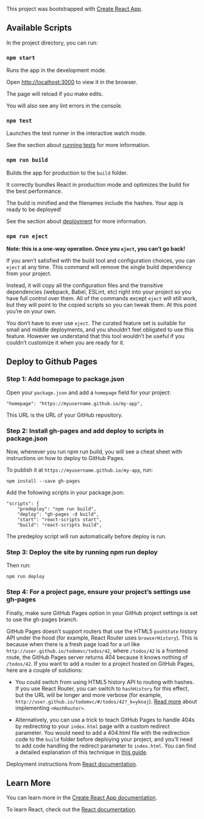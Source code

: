 This project was bootstrapped with [Create React App](https://github.com/facebook/create-react-app).

## Available Scripts

In the project directory, you can run:

### `npm start`

Runs the app in the development mode.

Open [http://localhost:3000](http://localhost:3000) to view it in the browser.

The page will reload if you make edits.

You will also see any lint errors in the console.

### `npm test`

Launches the test runner in the interactive watch mode.

See the section about [running tests](https://facebook.github.io/create-react-app/docs/running-tests) for more information.

### `npm run build`

Builds the app for production to the `build` folder.

It correctly bundles React in production mode and optimizes the build for the best performance.

The build is minified and the filenames include the hashes. Your app is ready to be deployed!

See the section about [deployment](https://facebook.github.io/create-react-app/docs/deployment) for more information.

### `npm run eject`

**Note: this is a one-way operation. Once you `eject`, you can’t go back!**

If you aren’t satisfied with the build tool and configuration choices, you can `eject` at any time. This command will remove the single build dependency from your project.

Instead, it will copy all the configuration files and the transitive dependencies (webpack, Babel, ESLint, etc) right into your project so you have full control over them. All of the commands except `eject` will still work, but they will point to the copied scripts so you can tweak them. At this point you’re on your own.

You don’t have to ever use `eject`. The curated feature set is suitable for small and middle deployments, and you shouldn’t feel obligated to use this feature. However we understand that this tool wouldn’t be useful if you couldn’t customize it when you are ready for it.

## Deploy to Github Pages

### Step 1: Add homepage to package.json

Open your `package.json` and add a `homepage` field for your project:

```
"homepage": "https://myusername.github.io/my-app",
```

This URL is the URL of your GitHub repository.

### Step 2: Install gh-pages and add deploy to scripts in package.json

Now, whenever you run npm run build, you will see a cheat sheet with instructions on how to deploy to GitHub Pages.

To publish it at `https://myusername.github.io/my-app`, run:

```
npm install --save gh-pages
```

Add the following scripts in your package.json:

```
"scripts": {
    "predeploy": "npm run build",
    "deploy": "gh-pages -d build",
    "start": "react-scripts start",
    "build": "react-scripts build",
```

The predeploy script will run automatically before deploy is run.

### Step 3: Deploy the site by running npm run deploy

Then run:

```
npm run deploy
```

### Step 4: For a project page, ensure your project’s settings use gh-pages

Finally, make sure GitHub Pages option in your GitHub project settings is set to use the gh-pages branch.

GitHub Pages doesn’t support routers that use the HTML5 `pushState` history API under the hood (for example, React Router uses `browserHistory`). This is because when there is a fresh page load for a url like `http://user.github.io/todomvc/todos/42`, where `/todos/42` is a frontend route, the GitHub Pages server returns 404 because it knows nothing of `/todos/42`. If you want to add a router to a project hosted on GitHub Pages, here are a couple of solutions:

* You could switch from using HTML5 history API to routing with hashes. If you use React Router, you can switch to `hashHistory` for this effect, but the URL will be longer and more verbose (for example, `http://user.github.io/todomvc/#/todos/42?_k=yknaj`). [Read more](https://reactrouter.com/web/api/HashRouter) about implementing `<HashRouter>`.

* Alternatively, you can use a trick to teach GitHub Pages to handle 404s by redirecting to your `index.html` page with a custom redirect parameter. You would need to add a 404.html file with the redirection code to the `build` folder before deploying your project, and you’ll need to add code handling the redirect parameter to `index.html`. You can find a detailed explanation of this technique in [this guide](https://github.com/rafrex/spa-github-pages).

Deployment instructions from [React documentation](https://create-react-app.dev/docs/deployment/#github-pages).

## Learn More

You can learn more in the [Create React App documentation](https://create-react-app.dev/docs/getting-started/).

To learn React, check out the [React documentation](https://reactjs.org/).
